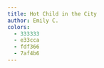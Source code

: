 ```yaml
---
title: Hot Child in the City
author: Emily C.
colors:
  - 333333
  - e33cca
  - fdf366
  - 7af4b6
---
```

